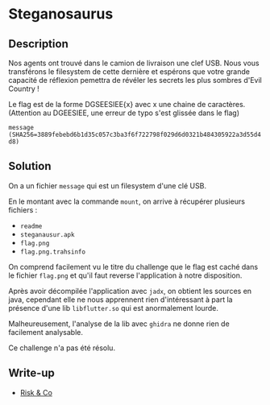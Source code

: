 
# Steganosaurus

## Description

Nos agents ont trouvé dans le camion de livraison une clef USB. Nous vous transférons le filesystem de cette dernière et espérons que votre grande capacité de réflexion pemettra de révéler les secrets les plus sombres d'Evil Country !

Le flag est de la forme DGSEESIEE{x} avec x une chaine de caractères. (Attention au DGEESIEE, une erreur de typo s'est glissée dans le flag)

`message (SHA256=3889febebd6b1d35c057c3ba3f6f722798f029d6d0321b484305922a3d55d4d8)`

## Solution

On a un fichier `message` qui est un filesystem d'une clé USB.

En le montant avec la commande `mount`, on arrive à récupérer plusieurs fichiers :
- `readme`
- `steganausur.apk`
- `flag.png`
- `flag.png.trahsinfo`

On comprend facilement vu le titre du challenge que le flag est caché dans le fichier `flag.png` et qu'il faut reverse l'application à notre disposition.

Après avoir décompilée l'application avec `jadx`, on obtient les sources en java, cependant elle ne nous apprennent rien d'intéressant à part la présence d'une lib `libflutter.so` qui est anormalement lourde.

Malheureusement, l'analyse de la lib avec `ghidra` ne donne rien de facilement analysable.

Ce challenge n'a pas été résolu.

## Write-up

- [Risk & Co](https://blog-cyber.riskeco.com/brigitte-friang-challenge-write-up/)


